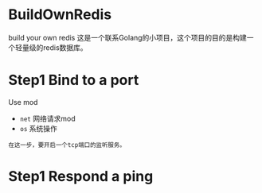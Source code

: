 # BuildOwnRedis

build your own redis
这是一个联系Golang的小项目，这个项目的目的是构建一个轻量级的redis数据库。

# Step1  Bind to a port

Use mod 

- `net`  网络请求mod
- `os`  系统操作

```
在这一步，要开启一个tcp端口的监听服务。
```

# Step1  Respond a ping

​    

